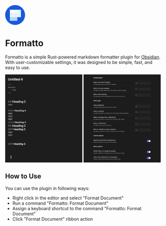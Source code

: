 <img src="./images/icon.png" alt="project-icon" width="64">

# Formatto
Formatto is a simple Rust-powered markdown formatter plugin for [Obsidian](https://obsidian.md). With user-customizable settings, it was designed to be simple, fast, and easy to use.

<div>
    <img alt="use-example" width="49.4%" src="./images/example1.gif">
    <img alt="settings-example" width="49.4%" src="./images/example2.png">
</div>

## How to Use
You can use the plugin in following ways:

- Right click in the editor and select "Format Document"
- Run a command "Formatto: Format Document"
- Assign a keyboard shortcut to the command "Formatto: Format Document"
- Click "Format Document" ribbon action